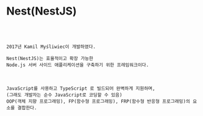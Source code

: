 # Nest(NestJS)

<br /><br />

```
2017년 Kamil Myśliwiec이 개발하였다.

Nest(NestJS)는 효율적이고 확장 가능한 
Node.js 서버 사이드 애플리케이션을 구축하기 위한 프레임워크이다.
```

<br />

```
JavaScript를 사용하고 TypeScript 로 빌드되어 완벽하게 지원하며,
(그래도 개발자는 순수 JavaScript로 코딩할 수 있음)
OOP(객체 지향 프로그래밍), FP(함수형 프로그래밍), FRP(함수형 반응형 프로그래밍)의 요소를 결합한다.
```

